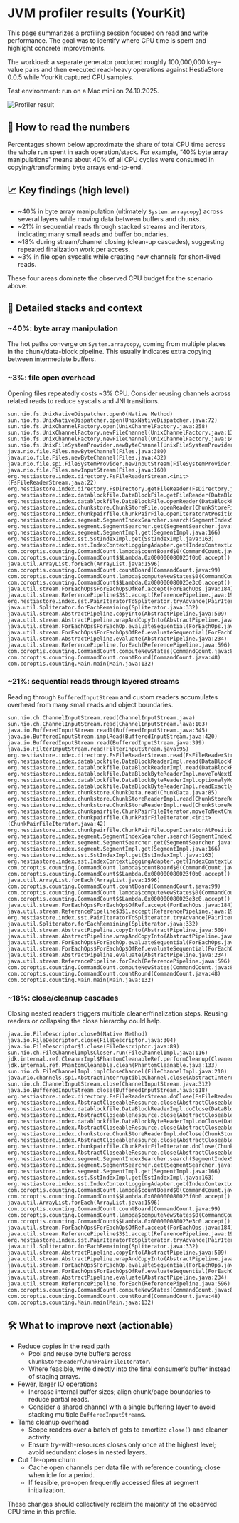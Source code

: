 # JVM profiler results (YourKit)

This page summarizes a profiling session focused on read and write performance. The goal was to identify where CPU time is spent and highlight concrete improvements.

The workload: a separate generator produced roughly 100,000,000 key–value pairs and then executed read-heavy operations against HestiaStore 0.0.5 while YourKit captured CPU samples.

Test environment: run on a Mac mini on 24.10.2025.

![Profiler result](./images/jvm-profiler-2025-10-24.png)

## 🧭 How to read the numbers

Percentages shown below approximate the share of total CPU time across the whole run spent in each operation/stack. For example, “40% byte array manipulations” means about 40% of all CPU cycles were consumed in copying/transforming byte arrays end-to-end.

## 📈 Key findings (high level)

- ~40% in byte array manipulation (ultimately `System.arraycopy`) across several layers while moving data between buffers and chunks.
- ~21% in sequential reads through stacked streams and iterators, indicating many small reads and buffer boundaries.
- ~18% during stream/channel closing (clean-up cascades), suggesting repeated finalization work per access.
- ~3% in file open syscalls while creating new channels for short-lived reads.

These four areas dominate the observed CPU budget for the scenario above.

## 🧵 Detailed stacks and context

### ~40%: byte array manipulation

The hot paths converge on `System.arraycopy`, coming from multiple places in the chunk/data-block pipeline. This usually indicates extra copying between intermediate buffers.

### ~3%: file open overhead

Opening files repeatedly costs ~3% CPU. Consider reusing channels across related reads to reduce syscalls and JNI transitions.

```plaintext
sun.nio.fs.UnixNativeDispatcher.open0(Native Method)
sun.nio.fs.UnixNativeDispatcher.open(UnixNativeDispatcher.java:72)
sun.nio.fs.UnixChannelFactory.open(UnixChannelFactory.java:258)
sun.nio.fs.UnixChannelFactory.newFileChannel(UnixChannelFactory.java:133)
sun.nio.fs.UnixChannelFactory.newFileChannel(UnixChannelFactory.java:146)
sun.nio.fs.UnixFileSystemProvider.newByteChannel(UnixFileSystemProvider.java:259)
java.nio.file.Files.newByteChannel(Files.java:380)
java.nio.file.Files.newByteChannel(Files.java:432)
java.nio.file.spi.FileSystemProvider.newInputStream(FileSystemProvider.java:420)
java.nio.file.Files.newInputStream(Files.java:160)
org.hestiastore.index.directory.FsFileReaderStream.<init>(FsFileReaderStream.java:22)
org.hestiastore.index.directory.FsDirectory.getFileReader(FsDirectory.java:29)
org.hestiastore.index.datablockfile.DataBlockFile.getFileReader(DataBlockFile.java:69)
org.hestiastore.index.datablockfile.DataBlockFile.openReader(DataBlockFile.java:61)
org.hestiastore.index.chunkstore.ChunkStoreFile.openReader(ChunkStoreFile.java:52)
org.hestiastore.index.chunkpairfile.ChunkPairFile.openIteratorAtPosition(ChunkPairFile.java:42)
org.hestiastore.index.segment.SegmentIndexSearcher.search(SegmentIndexSearcher.java:43)
org.hestiastore.index.segment.SegmentSearcher.get(SegmentSearcher.java:62)
org.hestiastore.index.segment.SegmentImpl.get(SegmentImpl.java:166)
org.hestiastore.index.sst.SstIndexImpl.get(SstIndexImpl.java:163)
org.hestiastore.index.sst.IndexContextLoggingAdapter.get(IndexContextLoggingAdapter.java:46)
com.coroptis.counting.CommandCount.lambda$countBoard$0(CommandCount.java:102)
com.coroptis.counting.CommandCount$$Lambda.0x000000080023f0b0.accept()
java.util.ArrayList.forEach(ArrayList.java:1596)
com.coroptis.counting.CommandCount.countBoard(CommandCount.java:99)
com.coroptis.counting.CommandCount.lambda$computeNewStates$0(CommandCount.java:82)
com.coroptis.counting.CommandCount$$Lambda.0x000000080023e3c0.accept()
java.util.stream.ForEachOps$ForEachOp$OfRef.accept(ForEachOps.java:184)
java.util.stream.ReferencePipeline$3$1.accept(ReferencePipeline.java:197)
org.hestiastore.index.sst.PairIteratorToSpliterator.tryAdvance(PairIteratorToSpliterator.java:31)
java.util.Spliterator.forEachRemaining(Spliterator.java:332)
java.util.stream.AbstractPipeline.copyInto(AbstractPipeline.java:509)
java.util.stream.AbstractPipeline.wrapAndCopyInto(AbstractPipeline.java:499)
java.util.stream.ForEachOps$ForEachOp.evaluateSequential(ForEachOps.java:151)
java.util.stream.ForEachOps$ForEachOp$OfRef.evaluateSequential(ForEachOps.java:174)
java.util.stream.AbstractPipeline.evaluate(AbstractPipeline.java:234)
java.util.stream.ReferencePipeline.forEach(ReferencePipeline.java:596)
com.coroptis.counting.CommandCount.computeNewStates(CommandCount.java:81)
com.coroptis.counting.CommandCount.countRound(CommandCount.java:48)
com.coroptis.counting.Main.main(Main.java:132)
```

### ~21%: sequential reads through layered streams

Reading through `BufferedInputStream` and custom readers accumulates overhead from many small reads and object boundaries.

```plaintext
sun.nio.ch.ChannelInputStream.read(ChannelInputStream.java)
sun.nio.ch.ChannelInputStream.read(ChannelInputStream.java:103)
java.io.BufferedInputStream.read1(BufferedInputStream.java:345)
java.io.BufferedInputStream.implRead(BufferedInputStream.java:420)
java.io.BufferedInputStream.read(BufferedInputStream.java:399)
java.io.FilterInputStream.read(FilterInputStream.java:95)
org.hestiastore.index.directory.FsFileReaderStream.read(FsFileReaderStream.java:51)
org.hestiastore.index.datablockfile.DataBlockReaderImpl.read(DataBlockReaderImpl.java:35)
org.hestiastore.index.datablockfile.DataBlockReaderImpl.read(DataBlockReaderImpl.java:12)
org.hestiastore.index.datablockfile.DataBlockByteReaderImpl.moveToNextDataBlock(DataBlockByteReaderImpl.java:84)
org.hestiastore.index.datablockfile.DataBlockByteReaderImpl.optionalyMoveToNextDataBlock(DataBlockByteReaderImpl.java:79)
org.hestiastore.index.datablockfile.DataBlockByteReaderImpl.readExactly(DataBlockByteReaderImpl.java:71)
org.hestiastore.index.chunkstore.ChunkData.read(ChunkData.java:85)
org.hestiastore.index.chunkstore.ChunkStoreReaderImpl.read(ChunkStoreReaderImpl.java:42)
org.hestiastore.index.chunkstore.ChunkStoreReaderImpl.read(ChunkStoreReaderImpl.java:13)
org.hestiastore.index.chunkpairfile.ChunkPairFileIterator.moveToNextChunk(ChunkPairFileIterator.java:81)
org.hestiastore.index.chunkpairfile.ChunkPairFileIterator.<init>(ChunkPairFileIterator.java:42)
org.hestiastore.index.chunkpairfile.ChunkPairFile.openIteratorAtPosition(ChunkPairFile.java:42)
org.hestiastore.index.segment.SegmentIndexSearcher.search(SegmentIndexSearcher.java:43)
org.hestiastore.index.segment.SegmentSearcher.get(SegmentSearcher.java:62)
org.hestiastore.index.segment.SegmentImpl.get(SegmentImpl.java:166)
org.hestiastore.index.sst.SstIndexImpl.get(SstIndexImpl.java:163)
org.hestiastore.index.sst.IndexContextLoggingAdapter.get(IndexContextLoggingAdapter.java:46)
com.coroptis.counting.CommandCount.lambda$countBoard$0(CommandCount.java:102)
com.coroptis.counting.CommandCount$$Lambda.0x000000080023f0b0.accept()
java.util.ArrayList.forEach(ArrayList.java:1596)
com.coroptis.counting.CommandCount.countBoard(CommandCount.java:99)
com.coroptis.counting.CommandCount.lambda$computeNewStates$0(CommandCount.java:82)
com.coroptis.counting.CommandCount$$Lambda.0x000000080023e3c0.accept()
java.util.stream.ForEachOps$ForEachOp$OfRef.accept(ForEachOps.java:184)
java.util.stream.ReferencePipeline$3$1.accept(ReferencePipeline.java:197)
org.hestiastore.index.sst.PairIteratorToSpliterator.tryAdvance(PairIteratorToSpliterator.java:31)
java.util.Spliterator.forEachRemaining(Spliterator.java:332)
java.util.stream.AbstractPipeline.copyInto(AbstractPipeline.java:509)
java.util.stream.AbstractPipeline.wrapAndCopyInto(AbstractPipeline.java:499)
java.util.stream.ForEachOps$ForEachOp.evaluateSequential(ForEachOps.java:151)
java.util.stream.ForEachOps$ForEachOp$OfRef.evaluateSequential(ForEachOps.java:174)
java.util.stream.AbstractPipeline.evaluate(AbstractPipeline.java:234)
java.util.stream.ReferencePipeline.forEach(ReferencePipeline.java:596)
com.coroptis.counting.CommandCount.computeNewStates(CommandCount.java:81)
com.coroptis.counting.CommandCount.countRound(CommandCount.java:48)
com.coroptis.counting.Main.main(Main.java:132)
```

### ~18%: close/cleanup cascades

Closing nested readers triggers multiple cleaner/finalization steps. Reusing readers or collapsing the close hierarchy could help.

```plaintext
java.io.FileDescriptor.close0(Native Method)
java.io.FileDescriptor.close(FileDescriptor.java:304)
java.io.FileDescriptor$1.close(FileDescriptor.java:89)
sun.nio.ch.FileChannelImpl$Closer.run(FileChannelImpl.java:116)
jdk.internal.ref.CleanerImpl$PhantomCleanableRef.performCleanup(CleanerImpl.java:178)
jdk.internal.ref.PhantomCleanable.clean(PhantomCleanable.java:133)
sun.nio.ch.FileChannelImpl.implCloseChannel(FileChannelImpl.java:210)
java.nio.channels.spi.AbstractInterruptibleChannel.close(AbstractInterruptibleChannel.java:113)
sun.nio.ch.ChannelInputStream.close(ChannelInputStream.java:312)
java.io.BufferedInputStream.close(BufferedInputStream.java:618)
org.hestiastore.index.directory.FsFileReaderStream.doClose(FsFileReaderStream.java:33)
org.hestiastore.index.AbstractCloseableResource.close(AbstractCloseableResource.java:23)
org.hestiastore.index.datablockfile.DataBlockReaderImpl.doClose(DataBlockReaderImpl.java:29)
org.hestiastore.index.AbstractCloseableResource.close(AbstractCloseableResource.java:23)
org.hestiastore.index.datablockfile.DataBlockByteReaderImpl.doClose(DataBlockByteReaderImpl.java:48)
org.hestiastore.index.AbstractCloseableResource.close(AbstractCloseableResource.java:23)
org.hestiastore.index.chunkstore.ChunkStoreReaderImpl.doClose(ChunkStoreReaderImpl.java:36)
org.hestiastore.index.AbstractCloseableResource.close(AbstractCloseableResource.java:23)
org.hestiastore.index.chunkpairfile.ChunkPairFileIterator.doClose(ChunkPairFileIterator.java:96)
org.hestiastore.index.AbstractCloseableResource.close(AbstractCloseableResource.java:23)
org.hestiastore.index.segment.SegmentIndexSearcher.search(SegmentIndexSearcher.java:59)
org.hestiastore.index.segment.SegmentSearcher.get(SegmentSearcher.java:62)
org.hestiastore.index.segment.SegmentImpl.get(SegmentImpl.java:166)
org.hestiastore.index.sst.SstIndexImpl.get(SstIndexImpl.java:163)
org.hestiastore.index.sst.IndexContextLoggingAdapter.get(IndexContextLoggingAdapter.java:46)
com.coroptis.counting.CommandCount.lambda$countBoard$0(CommandCount.java:102)
com.coroptis.counting.CommandCount$$Lambda.0x000000080023f0b0.accept()
java.util.ArrayList.forEach(ArrayList.java:1596)
com.coroptis.counting.CommandCount.countBoard(CommandCount.java:99)
com.coroptis.counting.CommandCount.lambda$computeNewStates$0(CommandCount.java:82)
com.coroptis.counting.CommandCount$$Lambda.0x000000080023e3c0.accept()
java.util.stream.ForEachOps$ForEachOp$OfRef.accept(ForEachOps.java:184)
java.util.stream.ReferencePipeline$3$1.accept(ReferencePipeline.java:197)
org.hestiastore.index.sst.PairIteratorToSpliterator.tryAdvance(PairIteratorToSpliterator.java:31)
java.util.Spliterator.forEachRemaining(Spliterator.java:332)
java.util.stream.AbstractPipeline.copyInto(AbstractPipeline.java:509)
java.util.stream.AbstractPipeline.wrapAndCopyInto(AbstractPipeline.java:499)
java.util.stream.ForEachOps$ForEachOp.evaluateSequential(ForEachOps.java:151)
java.util.stream.ForEachOps$ForEachOp$OfRef.evaluateSequential(ForEachOps.java:174)
java.util.stream.AbstractPipeline.evaluate(AbstractPipeline.java:234)
java.util.stream.ReferencePipeline.forEach(ReferencePipeline.java:596)
com.coroptis.counting.CommandCount.computeNewStates(CommandCount.java:81)
com.coroptis.counting.CommandCount.countRound(CommandCount.java:48)
com.coroptis.counting.Main.main(Main.java:132)
```

## 🛠️ What to improve next (actionable)

- Reduce copies in the read path
	- Pool and reuse byte buffers across `ChunkStoreReader`/`ChunkPairFileIterator`.
	- Where feasible, write directly into the final consumer’s buffer instead of staging arrays.
- Fewer, larger IO operations
	- Increase internal buffer sizes; align chunk/page boundaries to reduce partial reads.
	- Consider a shared channel with a single buffering layer to avoid stacking multiple `BufferedInputStream`s.
- Tame cleanup overhead
	- Scope readers over a batch of gets to amortize `close()` and cleaner activity.
	- Ensure try-with-resources closes only once at the highest level; avoid redundant closes in nested layers.
- Cut file-open churn
	- Cache open channels per data file with reference counting; close when idle for a period.
	- If feasible, pre-open frequently accessed files at segment initialization.

These changes should collectively reclaim the majority of the observed CPU time in this profile.
